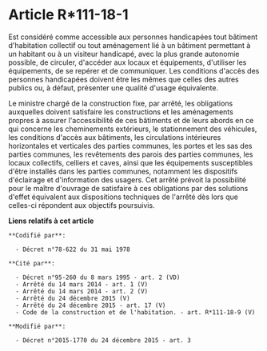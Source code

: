 # Article R*111-18-1

Est considéré comme accessible aux personnes handicapées tout bâtiment d'habitation collectif ou tout aménagement lié à un
bâtiment permettant à un habitant ou à un visiteur handicapé, avec la plus grande autonomie possible, de circuler, d'accéder
aux locaux et équipements, d'utiliser les équipements, de se repérer et de communiquer. Les conditions d'accès des personnes
handicapées doivent être les mêmes que celles des autres publics ou, à défaut, présenter une qualité d'usage équivalente.

Le ministre chargé de la construction fixe, par arrêté, les obligations auxquelles doivent satisfaire les constructions et
les aménagements propres à assurer l'accessibilité de ces bâtiments et de leurs abords en ce qui concerne les cheminements
extérieurs, le stationnement des véhicules, les conditions d'accès aux bâtiments, les circulations intérieures horizontales
et verticales des parties communes, les portes et les sas des parties communes, les revêtements des parois des parties
communes, les locaux collectifs, celliers et caves, ainsi que les équipements susceptibles d'être installés dans les parties
communes, notamment les dispositifs d'éclairage et d'information des usagers. Cet arrêté prévoit la possibilité pour le
maître d'ouvrage de satisfaire à ces obligations par des solutions d'effet équivalent aux dispositions techniques de l'arrêté
dès lors que celles-ci répondent aux objectifs poursuivis.

**Liens relatifs à cet article**

	**Codifié par**:

	  - Décret n°78-622 du 31 mai 1978

	**Cité par**:

	  - Décret n°95-260 du 8 mars 1995 - art. 2 (VD)
	  - Arrêté du 14 mars 2014 - art. 1 (V)
	  - Arrêté du 14 mars 2014 - art. 2 (V)
	  - Arrêté du 24 décembre 2015 (V)
	  - Arrêté du 24 décembre 2015 - art. 17 (V)
	  - Code de la construction et de l'habitation. - art. R*111-18-9 (V)

	**Modifié par**:

	  - Décret n°2015-1770 du 24 décembre 2015 - art. 3
